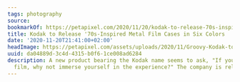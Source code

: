 ```yaml
---
tags: photography
source:
bookmarkOf: https://petapixel.com/2020/11/20/kodak-to-release-70s-inspired-metal-film-cases-in-six-colors/
title: Kodak to Release '70s-Inspired Metal Film Cases in Six Colors
date: '2020-11-20T21:41:00+02:00'
headImage: https://petapixel.com/assets/uploads/2020/11/Groovy-Kodak-to-Release-70s-Inspired-Metal-Film-Cases-in-Six-Colors.jpg
uuid: da04889d-3c4d-4315-b0f6-1ce008ad6284
description: A new product bearing the Kodak name seems to ask, "If you're shooting
  film, why not immerse yourself in the experience?" The company is releasing metal
---
```

